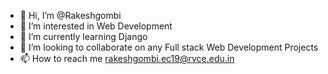 - 👋 Hi, I’m @Rakeshgombi
- 👀 I’m interested in Web Development
- 🌱 I’m currently learning Django
- 💞️ I’m looking to collaborate on any Full stack Web Development Projects
- 📫 How to reach me rakeshgombi.ec19@rvce.edu.in

<!---
Rakeshgombi/Rakeshgombi is a ✨ special ✨ repository because its `README.md` (this file) appears on your GitHub profile.
You can click the Preview link to take a look at your changes.
--->
